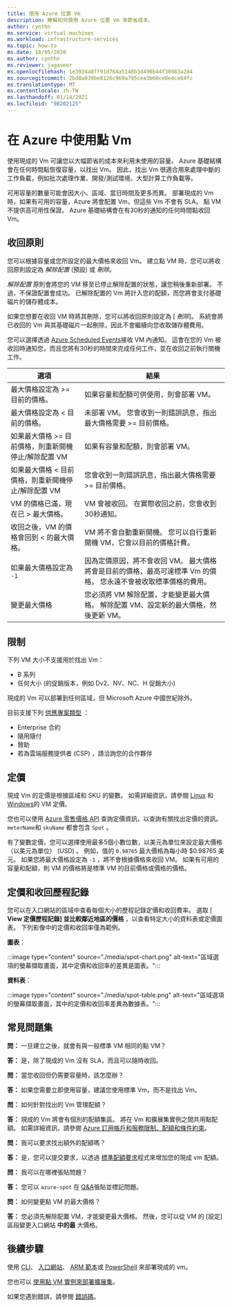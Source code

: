 ```yaml
---
title: 使用 Azure 位置 Vm
description: 瞭解如何使用 Azure 位置 Vm 來節省成本。
author: cynthn
ms.service: virtual-machines
ms.workload: infrastructure-services
ms.topic: how-to
ms.date: 10/05/2020
ms.author: cynthn
ms.reviewer: jagaveer
ms.openlocfilehash: 1e3934a8ff91d764a5148b3d490b44f30983a284
ms.sourcegitcommit: 2bd0a039be8126c969a795cea3b60ce8e4ce64fc
ms.translationtype: MT
ms.contentlocale: zh-TW
ms.lasthandoff: 01/14/2021
ms.locfileid: "98202125"
---
```

# <a name="use-spot-vms-in-azure"></a>在 Azure 中使用點 Vm

使用現成的 Vm 可讓您以大幅節省的成本來利用未使用的容量。 Azure 基礎結構會在任何時間點恢復容量，以找出 Vm。 因此，找出 Vm 很適合用來處理中斷的工作負載，例如批次處理作業、開發/測試環境、大型計算工作負載等。

可用容量的數量可能會因大小、區域、當日時間及更多而異。 部署現成的 Vm 時，如果有可用的容量，Azure 將會配置 Vm，但這些 Vm 不會有 SLA。 點 VM 不提供高可用性保證。 Azure 基礎結構會在有30秒的通知的任何時間點收回 Vm。 


## <a name="eviction-policy"></a>收回原則

您可以根據容量或您所設定的最大價格來收回 Vm。 建立點 VM 時，您可以將收回原則設定為 *解除配置* (預設) 或 *刪除*。 

*解除配置* 原則會將您的 VM 移至已停止解除配置的狀態，讓您稍後重新部署。 不過，不保證配置會成功。 已解除配置的 Vm 將計入您的配額，而您將會支付基礎磁片的儲存體成本。 

如果您想要在收回 VM 時將其刪除，您可以將收回原則設定為 [ *刪除*]。 系統會將已收回的 Vm 與其基礎磁片一起刪除，因此不會繼續向您收取儲存體費用。 

您可以選擇透過 [Azure Scheduled Events](./linux/scheduled-events.md)接收 VM 內通知。 這會在您的 Vm 被收回時通知您，而且您將有30秒的時間來完成任何工作，並在收回之前執行關機工作。 


| 選項 | 結果 |
|--------|---------|
| 最大價格設定為 >= 目前的價格。 | 如果容量和配額可供使用，則會部署 VM。 |
| 最大價格設定為 < 目前的價格。 | 未部署 VM。 您會收到一則錯誤訊息，指出最大價格需要 >= 目前價格。 |
| 如果最大價格 >= 目前價格，則重新開機停止/解除配置 VM | 如果有容量和配額，則會部署 VM。 |
| 如果最大價格 < 目前價格，則重新開機停止/解除配置 VM | 您會收到一則錯誤訊息，指出最大價格需要 >= 目前價格。 | 
| VM 的價格已滿，現在已 > 最大價格。 | VM 會被收回。 在實際收回之前，您會收到30秒通知。 | 
| 收回之後，VM 的價格會回到 < 的最大價格。 | VM 將不會自動重新開機。 您可以自行重新開機 VM，它會以目前的價格計費。 |
| 如果最大價格設定為 `-1` | 因為定價原因，將不會收回 VM。 最大價格將會是目前的價格，最高可達標準 Vm 的價格。 您永遠不會被收取標準價格的費用。| 
| 變更最大價格 | 您必須將 VM 解除配置，才能變更最大價格。 解除配置 VM、設定新的最大價格，然後更新 VM。 |


## <a name="limitations"></a>限制

下列 VM 大小不支援用於找出 Vm：
 - B 系列
 - 任何大小 (的促銷版本，例如 Dv2、NV、NC、H 促銷大小) 

現成的 Vm 可以部署到任何區域，但 Microsoft Azure 中國世紀除外。

<a name="channel"></a>

目前支援下列 [供應專案類型](https://azure.microsoft.com/support/legal/offer-details/) ：

-   Enterprise 合約
-   隨用隨付
-   贊助
- 若為雲端服務提供者 (CSP) ，請洽詢您的合作夥伴


## <a name="pricing"></a>定價

現成 Vm 的定價是根據區域和 SKU 的變數。 如需詳細資訊，請參閱 [Linux](https://azure.microsoft.com/pricing/details/virtual-machines/linux/) 和 [Windows](https://azure.microsoft.com/pricing/details/virtual-machines/windows/)的 VM 定價。 

您也可以使用 [Azure 零售價格 API](/rest/api/cost-management/retail-prices/azure-retail-prices) 查詢定價資訊，以查詢有關找出定價的資訊。 `meterName`和 `skuName` 都會包含 `Spot` 。

有了變數定價，您可以選擇使用最多5個小數位數，以美元為單位來設定最大價格（以美元為單位） (USD) 。 例如，值的 `0.98765` 最大價格為每小時 $0.98765 美元。 如果您將最大價格設定為 `-1` ，將不會根據價格來收回 VM。 如果有可用的容量和配額，則 VM 的價格將是標準 VM 的目前價格或價格的價格。

## <a name="pricing-and-eviction-history"></a>定價和收回歷程記錄

您可以在入口網站的區域中查看每個大小的歷程記錄定價和收回費率。 選取 [ **View 定價歷程記錄] 並比較鄰近地區的價格** ，以查看特定大小的資料表或定價圖表。  下列影像中的定價和收回率僅為範例。 

**圖表**：

:::image type="content" source="./media/spot-chart.png" alt-text="區域選項的螢幕擷取畫面，其中定價和收回率的差異是圖表。":::

**資料表**：

:::image type="content" source="./media/spot-table.png" alt-text="區域選項的螢幕擷取畫面，其中的定價和收回率差異為數據表。":::



##  <a name="frequently-asked-questions"></a>常見問題集

**問：** 一旦建立之後，就會有與一般標準 VM 相同的點 VM？

**答：** 是，除了現成的 Vm 沒有 SLA，而且可以隨時收回。


**問：** 當您收回但仍需要容量時，該怎麼辦？

**答：** 如果您需要立即使用容量，建議您使用標準 Vm，而不是找出 Vm。


**問：** 如何針對找出的 Vm 管理配額？

**答：** 現成的 Vm 將會有個別的配額集區。 將在 Vm 和擴展集實例之間共用點配額。 如需詳細資訊，請參閱 [Azure 訂用帳戶和服務限制、配額和條件約束](../azure-resource-manager/management/azure-subscription-service-limits.md)。


**問：** 我可以要求找出額外的配額嗎？

**答：** 是，您可以提交要求，以透過 [標準配額要求](../azure-portal/supportability/per-vm-quota-requests.md)程式來增加您的現成 vm 配額。


**問：** 我可以在哪裡張貼問題？

**答：** 您可以 `azure-spot` 在 [Q&A](/answers/topics/azure-spot.html)張貼並標記問題。 


**問：** 如何變更點 VM 的最大價格？

**答：** 您必須先解除配置 VM，才能變更最大價格。 然後，您可以從 VM 的 [設定] 區段變更入口網站 **中的最** 大價格。 

## <a name="next-steps"></a>後續步驟
使用 [CLI](./linux/spot-cli.md)、 [入口網站](spot-portal.md)、 [ARM 範本](./linux/spot-template.md)或 [PowerShell](./windows/spot-powershell.md) 來部署現成的 vm。

您也可以 [使用點 VM 實例來部署擴展集](../virtual-machine-scale-sets/use-spot.md)。

如果您遇到錯誤，請參閱 [錯誤碼](./error-codes-spot.md)。
